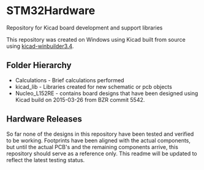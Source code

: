 # STM32Hardware
Repository for Kicad board development and support libraries

This repository was created on Windows using Kicad built from source using [kicad-winbuilder3.4](https://launchpad.net/kicad-winbuilder).

## Folder Hierarchy 
* Calculations - Brief calculations performed
* kicad_lib - Libraries created for new schematic or pcb objects
* Nucleo_L152RE - contains board designs that have been designed using Kicad build on 2015-03-26 from BZR commit 5542.

## Hardware Releases
So far none of the designs in this repository have been tested and verified to be working.  Footprints have been aligned with the actual components, but until the actual PCB's and the remaining components arrive, this repository should serve as a reference only.  This readme will be updated to reflect the latest testing status.

